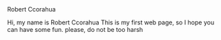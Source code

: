 <html lang="en">
<title></title>
	<head>Robert Ccorahua</head>
		<body>
		<p>Hi, my name is Robert Ccorahua
		This is my first web page, so I hope you can have some fun.
		please, do not be too harsh</p>
		</body>
</html>
